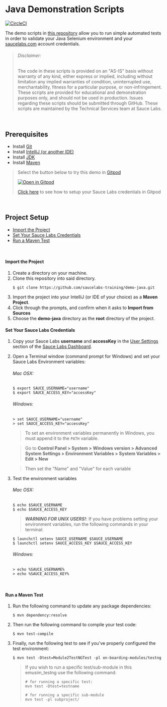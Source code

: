 # Java Demonstration Scripts

[![CircleCI](https://circleci.com/gh/saucelabs-training/demo-java/tree/master.svg?style=svg)](https://circleci.com/gh/saucelabs-training/demo-java/tree/master)

The demo scripts in [this repository](https://github.com/saucelabs-training/demo-java) allow you to run simple automated tests in order to validate your Java Selenium environment and your [saucelabs.com](https://app.saucelabs.com/login) account credentials.

> ###### Disclaimer:
> The code in these scripts is provided on an "AS-IS" basis without warranty of any kind, either express or implied, including without limitation any implied warranties of condition, uninterrupted use, merchantability, fitness for a particular purpose, or non-infringement. These scripts are provided for educational and demonstration purposes only, and should not be used in production. Issues regarding these scripts should be submitted through GitHub. These scripts are maintained by the Technical Services team at Sauce Labs.

<br />

## Prerequisites

* Install [Git](https://github.com/saucelabs-training/demo-java/blob/master/assets/prerequisites.md#install-git)
* Install [IntelliJ (or another IDE)](https://github.com/saucelabs-training/demo-java/blob/master/assets/prerequisites.md#install-intellij)
* Install [JDK](https://github.com/saucelabs-training/demo-java/blob/master/assets/prerequisites.md#install-the-jdk)
* Install [Maven](https://github.com/saucelabs-training/demo-java/blob/master/assets/prerequisites.md#install-maven)

> Select the button below to try this demo in [Gitpod](https://www.gitpod.io/)
>
> <a href="https://gitpod.io/#https://github.com/saucelabs-training/demo-java"><img src="https://github.com/saucelabs-training/demo-java/blob/master/assets/open-in-gitpod.svg" title="Open in Gitpod"></a>
>
> [Click here](assets/gitpod_instructions.md) to see how to setup your Sauce Labs credentials in Gitpod

<br />

## Project Setup
* [Import the Project](#import-the-project)
* [Set Your Sauce Labs Credentials](#set-your-sauce-labs-credentials)
* [Run a Maven Test](#run-a-maven-test)
 
<br />


#### Import the Project

1. Create a directory on your machine.
2. Clone this repository into said directory.
    ```
    $ git clone https://github.com/saucelabs-training/demo-java.git
    ```
2. Import the project into your IntelliJ (or IDE of your choice) as a **Maven Project**.
3. Click through the prompts, and confirm when it asks to **Import from Sources**
4. Choose the **demo-java** directory as the **root** directory of the project.

#### Set Your Sauce Labs Credentials
1. Copy your Sauce Labs **username** and **accessKey** in the [User Settings](https://app.saucelabs.com/user-settings) section of the [Sauce Labs Dashboard](https://app.saucelabs.com/dashboard/builds).
2. Open a Terminal window (command prompt for Windows) and set your Sauce Labs Environment variables:   
   ###### Mac OSX:
   ```
   $ export SAUCE_USERNAME="username"
   $ export SAUCE_ACCESS_KEY="accessKey"
   ```
   ###### Windows:
   ```
   > set SAUCE_USERNAME="username"
   > set SAUCE_ACCESS_KEY="accessKey"
   ```
   > To set an environment variables permanently in Windows, you must append it to the `PATH` variable.
   
   > Go to **Control Panel > System > Windows version > Advanced System Settings > Environment Variables > System Variables > Edit > New**
   
   > Then set the "Name" and "Value" for each variable
   
9. Test the environment variables
    ###### Mac OSX:
    ```
    $ echo $SAUCE_USERNAME
    $ echo $SAUCE_ACCESS_KEY
    ```
    > ***WARNING FOR UNIX USERS!***:
    > If you have problems setting your environment variables, run the following commands in your terminal:
    ```
    $ launchctl setenv SAUCE_USERNAME $SAUCE_USERNAME
    $ launchctl setenv SAUCE_ACCESS_KEY $SAUCE_ACCESS_KEY
    ```
    ###### Windows:
    ```
    > echo %SAUCE_USERNAME%
    > echo %SAUCE_ACCESS_KEY%
    ```

<br />

#### Run a Maven Test

1. Run the following command to update any package dependencies:
    ```
    $ mvn dependency:resolve
    ```
2. Then run the following command to compile your test code:
    ```
    $ mvn test-compile
    ```
3. Finally, run the following test to see if you've properly configured the test environment:
    ```
    $ mvn test -Dtest=Module2TestNGTest -pl on-boarding-modules/testng

    ```

    > If you wish to run a specific test/sub-module in this emusim_testng use the following command:
    >   ```
    >   # for running a specific test:
    >   mvn test -Dtest=testname
    > 
    >   # for running a specific sub-module
    >   mvn test -pl subproject/
    >   ```
